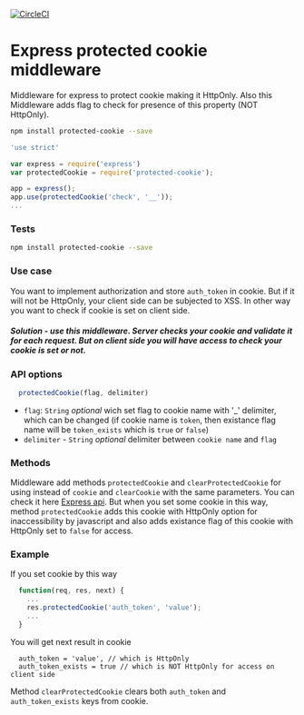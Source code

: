 [![CircleCI](https://circleci.com/gh/yankouskia/protected-cookie.svg?style=shield)](https://circleci.com/gh/yankouskia/protected-cookie)

# Express protected cookie middleware
Middleware for express to protect cookie making it HttpOnly.
Also this Middleware adds flag to check for presence of this property (NOT HttpOnly).

``` sh
npm install protected-cookie --save
```


``` js
'use strict'

var express = require('express')
var protectedCookie = require('protected-cookie');

app = express();
app.use(protectedCookie('check', '__'));
...
```

### Tests

``` sh
npm install protected-cookie --save
```


### Use case
You want to implement authorization and store `auth_token` in cookie.
But if it will not be HttpOnly, your client side can be subjected to XSS.
In other way you want to check if cookie is set on client side.
##### Solution - use this middleware. Server checks your cookie and validate it for each request. But on client side you will have access to check your cookie is set or not.

### API options

``` js
  protectedCookie(flag, delimiter)
```

 - `flag`: `String` *optional* wich set flag to cookie name with '_' delimiter, which can be changed (if cookie name is `token`, then existance flag name will be `token_exists` which is `true` or `false`)
 - `delimiter` - `String` *optional* delimiter between `cookie name` and `flag`

### Methods
Middleware add methods `protectedCookie` and `clearProtectedCookie` for using instead of `cookie` and `clearCookie` with the same parameters. You can check it here [Express api](http://expressjs.com/ru/api.html). But when you set some cookie in this way, method `protectedCookie` adds this cookie with HttpOnly option for inaccessibility by javascript and also adds existance flag of this cookie with HttpOnly set to `false` for access.

### Example
If you set cookie by this way
``` js
  function(req, res, next) {
    ...
    res.protectedCookie('auth_token', 'value');
    ...
  }
```

You will get next result in cookie
```
  auth_token = 'value', // which is HttpOnly
  auth_token_exists = true // which is NOT HttpOnly for access on client side
```
Method `clearProtectedCookie` clears both `auth_token` and `auth_token_exists` keys from cookie.
